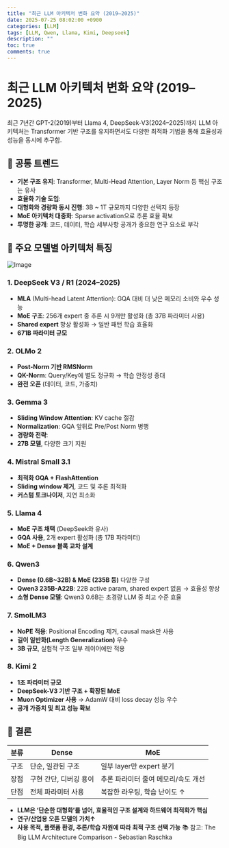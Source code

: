 ```yaml
---
title: "최근 LLM 아키텍처 변화 요약 (2019–2025)"
date: 2025-07-25 08:02:00 +0900
categories: [LLM]
tags: [LLM, Qwen, Llama, Kimi, Deepseek]
description: ""
toc: true
comments: true
---
```


# 최근 LLM 아키텍처 변화 요약 (2019–2025)

최근 7년간 GPT-2(2019)부터 Llama 4, DeepSeek-V3(2024–2025)까지 LLM 아키텍처는 Transformer 기반 구조를 유지하면서도 다양한 최적화 기법을 통해 효율성과 성능을 동시에 추구함.

## 🔑 공통 트렌드

- **기본 구조 유지**: Transformer, Multi-Head Attention, Layer Norm 등 핵심 구조는 유사
- **효율화 기술 도입**:
- **대형화와 경량화 동시 진행**: 3B ~ 1T 규모까지 다양한 선택지 등장
- **MoE 아키텍처 대중화**: Sparse activation으로 추론 효율 확보
- **투명한 공개**: 코드, 데이터, 학습 세부사항 공개가 중요한 연구 요소로 부각
## 📌 주요 모델별 아키텍처 특징

![Image](https://prod-files-secure.s3.us-west-2.amazonaws.com/e6db513d-ec54-40ff-aa74-2487b0bcfe15/ac24fdd3-febf-45c7-8e99-afb6446591d8/image.png?X-Amz-Algorithm=AWS4-HMAC-SHA256&X-Amz-Content-Sha256=UNSIGNED-PAYLOAD&X-Amz-Credential=ASIAZI2LB466QAFVQYRB%2F20250729%2Fus-west-2%2Fs3%2Faws4_request&X-Amz-Date=20250729T052533Z&X-Amz-Expires=3600&X-Amz-Security-Token=IQoJb3JpZ2luX2VjEHYaCXVzLXdlc3QtMiJHMEUCID4ujmhCdRLWlZ1CfUttN4HrcIpmDxTGEIBvG%2B0fpG1XAiEAv%2BaY%2F2x53tvldZ6PZk8POi67xJojwxlIcsK5U1%2Bl3H8qiAQInv%2F%2F%2F%2F%2F%2F%2F%2F%2F%2FARAAGgw2Mzc0MjMxODM4MDUiDK%2FQ3nN%2F4WkNy1PdbyrcA2JelS59mF3FBYf72q4kadiJux9ClrS1xRif%2B7jGUyRZRNFnvXU71M01R0ddWWhZjo1UNXFFOxG1RN1mh28FRMXZ92y5DazPbJZtaC5q0KQCpWgxFvGwlkv7CjzWOrlBh49ZRqTgYjodfLDpg05n8vf%2BDbmdrSRqa5tOHL2IK1jMe%2Fw0IUvGnHJhu6nES9gHluVMM1zRgO5dc8giHD9FNH2cVztZ7itw2xn1kAGaA0duk8a8JiqCqOzBRFe%2B3B9T5LGMPaMApOpkvXmQfxkr%2FLKtbg5iIqROd7hRnafFXVEOAUzkEWE%2B%2Bz5ZUCYdl7mv0cQg3K0QNgrsrlOpp9nPl9dFWc5oOgO3Mc3idLGqBBdVVuLTpAo8AbzFqUgODQh7GNYgsLeLaGlP8zq%2FX4BkyOXIvrqJPDbKNco4YgBphC%2FTsi5wjzTnjq1YZuW269icPNRXu8iNevzR0bJDIX%2FyT15kY6k4WAGUr1B4HnGD7ZXp8OcjBBTslBiCrok%2FvYrhWWN6o%2BSmC%2FqquzcZcHCCU3CG11nLZFsoZofCDFhVF%2BvU5bL14lGURjgzBpxoQ6Yavh4AFiiM6oLZqkw1CQCKz9Dlfue7Sm2EKWVsf3wk31%2By75OrEtxPuSHLI%2BIwMLe0ocQGOqUBx%2FmqrKlvdalnl31aP9t%2FYghm4ey7aF%2B3r129BUgoQvrXvcgk0KMCFjZ3Si2B1FMI997JarGEjZKYWGe4AL3%2Fhex0Y1mLbj4QcUu7JCecf9c%2BJM9BVw0az3q4P3xebBZZmB3vP3P%2FaifkSn6QOx%2B3L%2BXDffKVpUoi95sntH4Qr%2BnLwfxVWtgGFT0%2BWth2wvhWVghoGXzUyVQE%2Fy55CiuQn8RzmpYz&X-Amz-Signature=6b7e47998541479ca5b69f7382698ac15570181a0de3c49fb828c8a325d09e8e&X-Amz-SignedHeaders=host&x-amz-checksum-mode=ENABLED&x-id=GetObject)

### 1. DeepSeek V3 / R1 (2024–2025)

- **MLA** (Multi-head Latent Attention): GQA 대비 더 낮은 메모리 소비와 우수 성능
- **MoE 구조**: 256개 expert 중 추론 시 9개만 활성화 (총 37B 파라미터 사용)
- **Shared expert** 항상 활성화 → 일반 패턴 학습 효율화
- **671B 파라미터 규모**
### 2. OLMo 2

- **Post-Norm 기반 RMSNorm**
- **QK-Norm**: Query/Key에 별도 정규화 → 학습 안정성 증대
- **완전 오픈** (데이터, 코드, 가중치)
### 3. Gemma 3

- **Sliding Window Attention**: KV cache 절감
- **Normalization**: GQA 앞뒤로 Pre/Post Norm 병행
- **경량화 전략**:
- **27B 모델**, 다양한 크기 지원
### 4. Mistral Small 3.1

- **최적화 GQA + FlashAttention**
- **Sliding window 제거**, 코드 및 추론 최적화
- **커스텀 토크나이저**, 지연 최소화
### 5. Llama 4

- **MoE 구조 채택** (DeepSeek와 유사)
- **GQA 사용**, 2개 expert 활성화 (총 17B 파라미터)
- **MoE + Dense 블록 교차 설계**
### 6. Qwen3

- **Dense (0.6B~32B) & MoE (235B 등)** 다양한 구성
- **Qwen3 235B-A22B**: 22B active param, shared expert 없음 → 효율성 향상
- **소형 Dense 모델**: Qwen3 0.6B는 초경량 LLM 중 최고 수준 효율
### 7. SmolLM3

- **NoPE 적용**: Positional Encoding 제거, causal mask만 사용
- **길이 일반화(Length Generalization)** 우수
- **3B 규모**, 실험적 구조 일부 레이어에만 적용
### 8. Kimi 2

- **1조 파라미터 규모**
- **DeepSeek-V3 기반 구조 + 확장된 MoE**
- **Muon Optimizer 사용** → AdamW 대비 loss decay 성능 우수
- **공개 가중치 및 최고 성능 확보**
## 🧩 결론

| 분류 | Dense | MoE |
| --- | --- | --- |
| 구조 | 단순, 일관된 구조 | 일부 layer만 expert 분기 |
| 장점 | 구현 간단, 디버깅 용이 | 추론 파라미터 줄여 메모리/속도 개선 |
| 단점 | 전체 파라미터 사용 | 복잡한 라우팅, 학습 난이도 ↑ |

- **LLM은 ‘단순한 대형화’를 넘어, 효율적인 구조 설계와 하드웨어 최적화가 핵심**
- **연구/산업용 오픈 모델의 가치↑**
- **사용 목적, 플랫폼 환경, 추론/학습 자원에 따라 최적 구조 선택 가능**
📚 참고: The Big LLM Architecture Comparison - Sebastian Raschka


